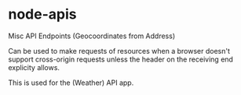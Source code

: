 # node-apis
Misc API Endpoints (Geocoordinates from Address) 
 
Can be used to make requests of resources when a browser doesn't support cross-origin requests unless the header on the receiving end explicity allows. 
 
This is used for the (Weather) API app.